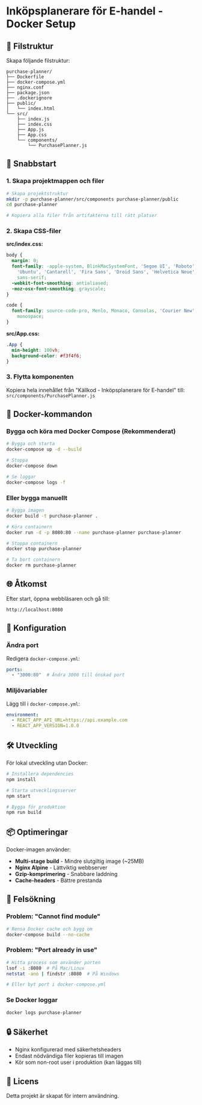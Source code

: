 # Inköpsplanerare för E-handel - Docker Setup

## 📁 Filstruktur

Skapa följande filstruktur:

```
purchase-planner/
├── Dockerfile
├── docker-compose.yml
├── nginx.conf
├── package.json
├── .dockerignore
├── public/
│   └── index.html
└── src/
    ├── index.js
    ├── index.css
    ├── App.js
    ├── App.css
    └── components/
        └── PurchasePlanner.js
```

## 🚀 Snabbstart

### 1. Skapa projektmappen och filer

```bash
# Skapa projektstruktur
mkdir -p purchase-planner/src/components purchase-planner/public
cd purchase-planner

# Kopiera alla filer från artifakterna till rätt platser
```

### 2. Skapa CSS-filer

**src/index.css:**
```css
body {
  margin: 0;
  font-family: -apple-system, BlinkMacSystemFont, 'Segoe UI', 'Roboto', 'Oxygen',
    'Ubuntu', 'Cantarell', 'Fira Sans', 'Droid Sans', 'Helvetica Neue',
    sans-serif;
  -webkit-font-smoothing: antialiased;
  -moz-osx-font-smoothing: grayscale;
}

code {
  font-family: source-code-pro, Menlo, Monaco, Consolas, 'Courier New',
    monospace;
}
```

**src/App.css:**
```css
.App {
  min-height: 100vh;
  background-color: #f3f4f6;
}
```

### 3. Flytta komponenten

Kopiera hela innehållet från "Källkod - Inköpsplanerare för E-handel" till:
`src/components/PurchasePlanner.js`

## 🐳 Docker-kommandon

### Bygga och köra med Docker Compose (Rekommenderat)

```bash
# Bygga och starta
docker-compose up -d --build

# Stoppa
docker-compose down

# Se loggar
docker-compose logs -f
```

### Eller bygga manuellt

```bash
# Bygga imagen
docker build -t purchase-planner .

# Köra containern
docker run -d -p 8080:80 --name purchase-planner purchase-planner

# Stoppa containern
docker stop purchase-planner

# Ta bort containern
docker rm purchase-planner
```

## 🌐 Åtkomst

Efter start, öppna webbläsaren och gå till:
```
http://localhost:8080
```

## 🔧 Konfiguration

### Ändra port
Redigera `docker-compose.yml`:
```yaml
ports:
  - "3000:80"  # Ändra 3000 till önskad port
```

### Miljövariabler
Lägg till i `docker-compose.yml`:
```yaml
environment:
  - REACT_APP_API_URL=https://api.example.com
  - REACT_APP_VERSION=1.0.0
```

## 🛠️ Utveckling

För lokal utveckling utan Docker:

```bash
# Installera dependencies
npm install

# Starta utvecklingsserver
npm start

# Bygga för produktion
npm run build
```

## 📦 Optimeringar

Docker-imagen använder:
- **Multi-stage build** - Mindre slutgiltig image (~25MB)
- **Nginx Alpine** - Lättviktig webbserver
- **Gzip-komprimering** - Snabbare laddning
- **Cache-headers** - Bättre prestanda

## 🐛 Felsökning

### Problem: "Cannot find module"
```bash
# Rensa Docker cache och bygg om
docker-compose build --no-cache
```

### Problem: "Port already in use"
```bash
# Hitta process som använder porten
lsof -i :8080  # På Mac/Linux
netstat -ano | findstr :8080  # På Windows

# Eller byt port i docker-compose.yml
```

### Se Docker loggar
```bash
docker logs purchase-planner
```

## 🔒 Säkerhet

- Nginx konfigurerad med säkerhetsheaders
- Endast nödvändiga filer kopieras till imagen
- Kör som non-root user i produktion (kan läggas till)

## 📝 Licens

Detta projekt är skapat för intern användning.

